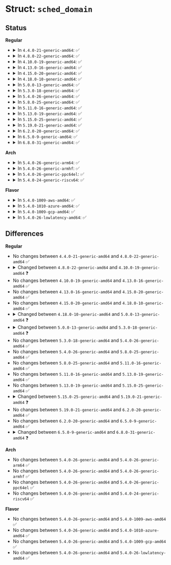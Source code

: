 # Struct: <code>sched_domain</code>

## Status
<b>Regular</b>
<ul>
<li>
<details>
<summary>In <code>4.4.0-21-generic-amd64</code>: ✅</summary>

```c
struct sched_domain {
    struct sched_domain * parent;
    struct sched_domain * child;
    struct sched_group * groups;
    long unsigned int min_interval;
    long unsigned int max_interval;
    unsigned int busy_factor;
    unsigned int imbalance_pct;
    unsigned int cache_nice_tries;
    unsigned int busy_idx;
    unsigned int idle_idx;
    unsigned int newidle_idx;
    unsigned int wake_idx;
    unsigned int forkexec_idx;
    unsigned int smt_gain;
    int nohz_idle;
    int flags;
    int level;
    long unsigned int last_balance;
    unsigned int balance_interval;
    unsigned int nr_balance_failed;
    u64 max_newidle_lb_cost;
    long unsigned int next_decay_max_lb_cost;
    unsigned int[3] lb_count;
    unsigned int[3] lb_failed;
    unsigned int[3] lb_balanced;
    unsigned int[3] lb_imbalance;
    unsigned int[3] lb_gained;
    unsigned int[3] lb_hot_gained;
    unsigned int[3] lb_nobusyg;
    unsigned int[3] lb_nobusyq;
    unsigned int alb_count;
    unsigned int alb_failed;
    unsigned int alb_pushed;
    unsigned int sbe_count;
    unsigned int sbe_balanced;
    unsigned int sbe_pushed;
    unsigned int sbf_count;
    unsigned int sbf_balanced;
    unsigned int sbf_pushed;
    unsigned int ttwu_wake_remote;
    unsigned int ttwu_move_affine;
    unsigned int ttwu_move_balance;
    char * name;
    void * private;
    struct callback_head rcu;
    unsigned int span_weight;
    long unsigned int[0] span;
}
```
</details>
</li>
<li>
<details>
<summary>In <code>4.8.0-22-generic-amd64</code>: ✅</summary>

```c
struct sched_domain {
    struct sched_domain * parent;
    struct sched_domain * child;
    struct sched_group * groups;
    long unsigned int min_interval;
    long unsigned int max_interval;
    unsigned int busy_factor;
    unsigned int imbalance_pct;
    unsigned int cache_nice_tries;
    unsigned int busy_idx;
    unsigned int idle_idx;
    unsigned int newidle_idx;
    unsigned int wake_idx;
    unsigned int forkexec_idx;
    unsigned int smt_gain;
    int nohz_idle;
    int flags;
    int level;
    long unsigned int last_balance;
    unsigned int balance_interval;
    unsigned int nr_balance_failed;
    u64 max_newidle_lb_cost;
    long unsigned int next_decay_max_lb_cost;
    unsigned int[3] lb_count;
    unsigned int[3] lb_failed;
    unsigned int[3] lb_balanced;
    unsigned int[3] lb_imbalance;
    unsigned int[3] lb_gained;
    unsigned int[3] lb_hot_gained;
    unsigned int[3] lb_nobusyg;
    unsigned int[3] lb_nobusyq;
    unsigned int alb_count;
    unsigned int alb_failed;
    unsigned int alb_pushed;
    unsigned int sbe_count;
    unsigned int sbe_balanced;
    unsigned int sbe_pushed;
    unsigned int sbf_count;
    unsigned int sbf_balanced;
    unsigned int sbf_pushed;
    unsigned int ttwu_wake_remote;
    unsigned int ttwu_move_affine;
    unsigned int ttwu_move_balance;
    char * name;
    void * private;
    struct callback_head rcu;
    unsigned int span_weight;
    long unsigned int[0] span;
}
```
</details>
</li>
<li>
<details>
<summary>In <code>4.10.0-19-generic-amd64</code>: ✅</summary>

```c
struct sched_domain {
    struct sched_domain * parent;
    struct sched_domain * child;
    struct sched_group * groups;
    long unsigned int min_interval;
    long unsigned int max_interval;
    unsigned int busy_factor;
    unsigned int imbalance_pct;
    unsigned int cache_nice_tries;
    unsigned int busy_idx;
    unsigned int idle_idx;
    unsigned int newidle_idx;
    unsigned int wake_idx;
    unsigned int forkexec_idx;
    unsigned int smt_gain;
    int nohz_idle;
    int flags;
    int level;
    long unsigned int last_balance;
    unsigned int balance_interval;
    unsigned int nr_balance_failed;
    u64 max_newidle_lb_cost;
    long unsigned int next_decay_max_lb_cost;
    u64 avg_scan_cost;
    unsigned int[3] lb_count;
    unsigned int[3] lb_failed;
    unsigned int[3] lb_balanced;
    unsigned int[3] lb_imbalance;
    unsigned int[3] lb_gained;
    unsigned int[3] lb_hot_gained;
    unsigned int[3] lb_nobusyg;
    unsigned int[3] lb_nobusyq;
    unsigned int alb_count;
    unsigned int alb_failed;
    unsigned int alb_pushed;
    unsigned int sbe_count;
    unsigned int sbe_balanced;
    unsigned int sbe_pushed;
    unsigned int sbf_count;
    unsigned int sbf_balanced;
    unsigned int sbf_pushed;
    unsigned int ttwu_wake_remote;
    unsigned int ttwu_move_affine;
    unsigned int ttwu_move_balance;
    char * name;
    void * private;
    struct callback_head rcu;
    struct sched_domain_shared * shared;
    unsigned int span_weight;
    long unsigned int[0] span;
}
```
</details>
</li>
<li>
<details>
<summary>In <code>4.13.0-16-generic-amd64</code>: ✅</summary>

```c
struct sched_domain {
    struct sched_domain * parent;
    struct sched_domain * child;
    struct sched_group * groups;
    long unsigned int min_interval;
    long unsigned int max_interval;
    unsigned int busy_factor;
    unsigned int imbalance_pct;
    unsigned int cache_nice_tries;
    unsigned int busy_idx;
    unsigned int idle_idx;
    unsigned int newidle_idx;
    unsigned int wake_idx;
    unsigned int forkexec_idx;
    unsigned int smt_gain;
    int nohz_idle;
    int flags;
    int level;
    long unsigned int last_balance;
    unsigned int balance_interval;
    unsigned int nr_balance_failed;
    u64 max_newidle_lb_cost;
    long unsigned int next_decay_max_lb_cost;
    u64 avg_scan_cost;
    unsigned int[3] lb_count;
    unsigned int[3] lb_failed;
    unsigned int[3] lb_balanced;
    unsigned int[3] lb_imbalance;
    unsigned int[3] lb_gained;
    unsigned int[3] lb_hot_gained;
    unsigned int[3] lb_nobusyg;
    unsigned int[3] lb_nobusyq;
    unsigned int alb_count;
    unsigned int alb_failed;
    unsigned int alb_pushed;
    unsigned int sbe_count;
    unsigned int sbe_balanced;
    unsigned int sbe_pushed;
    unsigned int sbf_count;
    unsigned int sbf_balanced;
    unsigned int sbf_pushed;
    unsigned int ttwu_wake_remote;
    unsigned int ttwu_move_affine;
    unsigned int ttwu_move_balance;
    char * name;
    void * private;
    struct callback_head rcu;
    struct sched_domain_shared * shared;
    unsigned int span_weight;
    long unsigned int[0] span;
}
```
</details>
</li>
<li>
<details>
<summary>In <code>4.15.0-20-generic-amd64</code>: ✅</summary>

```c
struct sched_domain {
    struct sched_domain * parent;
    struct sched_domain * child;
    struct sched_group * groups;
    long unsigned int min_interval;
    long unsigned int max_interval;
    unsigned int busy_factor;
    unsigned int imbalance_pct;
    unsigned int cache_nice_tries;
    unsigned int busy_idx;
    unsigned int idle_idx;
    unsigned int newidle_idx;
    unsigned int wake_idx;
    unsigned int forkexec_idx;
    unsigned int smt_gain;
    int nohz_idle;
    int flags;
    int level;
    long unsigned int last_balance;
    unsigned int balance_interval;
    unsigned int nr_balance_failed;
    u64 max_newidle_lb_cost;
    long unsigned int next_decay_max_lb_cost;
    u64 avg_scan_cost;
    unsigned int[3] lb_count;
    unsigned int[3] lb_failed;
    unsigned int[3] lb_balanced;
    unsigned int[3] lb_imbalance;
    unsigned int[3] lb_gained;
    unsigned int[3] lb_hot_gained;
    unsigned int[3] lb_nobusyg;
    unsigned int[3] lb_nobusyq;
    unsigned int alb_count;
    unsigned int alb_failed;
    unsigned int alb_pushed;
    unsigned int sbe_count;
    unsigned int sbe_balanced;
    unsigned int sbe_pushed;
    unsigned int sbf_count;
    unsigned int sbf_balanced;
    unsigned int sbf_pushed;
    unsigned int ttwu_wake_remote;
    unsigned int ttwu_move_affine;
    unsigned int ttwu_move_balance;
    char * name;
    void * private;
    struct callback_head rcu;
    struct sched_domain_shared * shared;
    unsigned int span_weight;
    long unsigned int[0] span;
}
```
</details>
</li>
<li>
<details>
<summary>In <code>4.18.0-10-generic-amd64</code>: ✅</summary>

```c
struct sched_domain {
    struct sched_domain * parent;
    struct sched_domain * child;
    struct sched_group * groups;
    long unsigned int min_interval;
    long unsigned int max_interval;
    unsigned int busy_factor;
    unsigned int imbalance_pct;
    unsigned int cache_nice_tries;
    unsigned int busy_idx;
    unsigned int idle_idx;
    unsigned int newidle_idx;
    unsigned int wake_idx;
    unsigned int forkexec_idx;
    unsigned int smt_gain;
    int nohz_idle;
    int flags;
    int level;
    long unsigned int last_balance;
    unsigned int balance_interval;
    unsigned int nr_balance_failed;
    u64 max_newidle_lb_cost;
    long unsigned int next_decay_max_lb_cost;
    u64 avg_scan_cost;
    unsigned int[3] lb_count;
    unsigned int[3] lb_failed;
    unsigned int[3] lb_balanced;
    unsigned int[3] lb_imbalance;
    unsigned int[3] lb_gained;
    unsigned int[3] lb_hot_gained;
    unsigned int[3] lb_nobusyg;
    unsigned int[3] lb_nobusyq;
    unsigned int alb_count;
    unsigned int alb_failed;
    unsigned int alb_pushed;
    unsigned int sbe_count;
    unsigned int sbe_balanced;
    unsigned int sbe_pushed;
    unsigned int sbf_count;
    unsigned int sbf_balanced;
    unsigned int sbf_pushed;
    unsigned int ttwu_wake_remote;
    unsigned int ttwu_move_affine;
    unsigned int ttwu_move_balance;
    char * name;
    void * private;
    struct callback_head rcu;
    struct sched_domain_shared * shared;
    unsigned int span_weight;
    long unsigned int[0] span;
}
```
</details>
</li>
<li>
<details>
<summary>In <code>5.0.0-13-generic-amd64</code>: ✅</summary>

```c
struct sched_domain {
    struct sched_domain * parent;
    struct sched_domain * child;
    struct sched_group * groups;
    long unsigned int min_interval;
    long unsigned int max_interval;
    unsigned int busy_factor;
    unsigned int imbalance_pct;
    unsigned int cache_nice_tries;
    unsigned int busy_idx;
    unsigned int idle_idx;
    unsigned int newidle_idx;
    unsigned int wake_idx;
    unsigned int forkexec_idx;
    int nohz_idle;
    int flags;
    int level;
    long unsigned int last_balance;
    unsigned int balance_interval;
    unsigned int nr_balance_failed;
    u64 max_newidle_lb_cost;
    long unsigned int next_decay_max_lb_cost;
    u64 avg_scan_cost;
    unsigned int[3] lb_count;
    unsigned int[3] lb_failed;
    unsigned int[3] lb_balanced;
    unsigned int[3] lb_imbalance;
    unsigned int[3] lb_gained;
    unsigned int[3] lb_hot_gained;
    unsigned int[3] lb_nobusyg;
    unsigned int[3] lb_nobusyq;
    unsigned int alb_count;
    unsigned int alb_failed;
    unsigned int alb_pushed;
    unsigned int sbe_count;
    unsigned int sbe_balanced;
    unsigned int sbe_pushed;
    unsigned int sbf_count;
    unsigned int sbf_balanced;
    unsigned int sbf_pushed;
    unsigned int ttwu_wake_remote;
    unsigned int ttwu_move_affine;
    unsigned int ttwu_move_balance;
    char * name;
    void * private;
    struct callback_head rcu;
    struct sched_domain_shared * shared;
    unsigned int span_weight;
    long unsigned int[0] span;
}
```
</details>
</li>
<li>
<details>
<summary>In <code>5.3.0-18-generic-amd64</code>: ✅</summary>

```c
struct sched_domain {
    struct sched_domain * parent;
    struct sched_domain * child;
    struct sched_group * groups;
    long unsigned int min_interval;
    long unsigned int max_interval;
    unsigned int busy_factor;
    unsigned int imbalance_pct;
    unsigned int cache_nice_tries;
    int nohz_idle;
    int flags;
    int level;
    long unsigned int last_balance;
    unsigned int balance_interval;
    unsigned int nr_balance_failed;
    u64 max_newidle_lb_cost;
    long unsigned int next_decay_max_lb_cost;
    u64 avg_scan_cost;
    unsigned int[3] lb_count;
    unsigned int[3] lb_failed;
    unsigned int[3] lb_balanced;
    unsigned int[3] lb_imbalance;
    unsigned int[3] lb_gained;
    unsigned int[3] lb_hot_gained;
    unsigned int[3] lb_nobusyg;
    unsigned int[3] lb_nobusyq;
    unsigned int alb_count;
    unsigned int alb_failed;
    unsigned int alb_pushed;
    unsigned int sbe_count;
    unsigned int sbe_balanced;
    unsigned int sbe_pushed;
    unsigned int sbf_count;
    unsigned int sbf_balanced;
    unsigned int sbf_pushed;
    unsigned int ttwu_wake_remote;
    unsigned int ttwu_move_affine;
    unsigned int ttwu_move_balance;
    char * name;
    void * private;
    struct callback_head rcu;
    struct sched_domain_shared * shared;
    unsigned int span_weight;
    long unsigned int[0] span;
}
```
</details>
</li>
<li>
<details>
<summary>In <code>5.4.0-26-generic-amd64</code>: ✅</summary>

```c
struct sched_domain {
    struct sched_domain * parent;
    struct sched_domain * child;
    struct sched_group * groups;
    long unsigned int min_interval;
    long unsigned int max_interval;
    unsigned int busy_factor;
    unsigned int imbalance_pct;
    unsigned int cache_nice_tries;
    int nohz_idle;
    int flags;
    int level;
    long unsigned int last_balance;
    unsigned int balance_interval;
    unsigned int nr_balance_failed;
    u64 max_newidle_lb_cost;
    long unsigned int next_decay_max_lb_cost;
    u64 avg_scan_cost;
    unsigned int[3] lb_count;
    unsigned int[3] lb_failed;
    unsigned int[3] lb_balanced;
    unsigned int[3] lb_imbalance;
    unsigned int[3] lb_gained;
    unsigned int[3] lb_hot_gained;
    unsigned int[3] lb_nobusyg;
    unsigned int[3] lb_nobusyq;
    unsigned int alb_count;
    unsigned int alb_failed;
    unsigned int alb_pushed;
    unsigned int sbe_count;
    unsigned int sbe_balanced;
    unsigned int sbe_pushed;
    unsigned int sbf_count;
    unsigned int sbf_balanced;
    unsigned int sbf_pushed;
    unsigned int ttwu_wake_remote;
    unsigned int ttwu_move_affine;
    unsigned int ttwu_move_balance;
    char * name;
    void * private;
    struct callback_head rcu;
    struct sched_domain_shared * shared;
    unsigned int span_weight;
    long unsigned int[0] span;
}
```
</details>
</li>
<li>
<details>
<summary>In <code>5.8.0-25-generic-amd64</code>: ✅</summary>

```c
struct sched_domain {
    struct sched_domain * parent;
    struct sched_domain * child;
    struct sched_group * groups;
    long unsigned int min_interval;
    long unsigned int max_interval;
    unsigned int busy_factor;
    unsigned int imbalance_pct;
    unsigned int cache_nice_tries;
    int nohz_idle;
    int flags;
    int level;
    long unsigned int last_balance;
    unsigned int balance_interval;
    unsigned int nr_balance_failed;
    u64 max_newidle_lb_cost;
    long unsigned int next_decay_max_lb_cost;
    u64 avg_scan_cost;
    unsigned int[3] lb_count;
    unsigned int[3] lb_failed;
    unsigned int[3] lb_balanced;
    unsigned int[3] lb_imbalance;
    unsigned int[3] lb_gained;
    unsigned int[3] lb_hot_gained;
    unsigned int[3] lb_nobusyg;
    unsigned int[3] lb_nobusyq;
    unsigned int alb_count;
    unsigned int alb_failed;
    unsigned int alb_pushed;
    unsigned int sbe_count;
    unsigned int sbe_balanced;
    unsigned int sbe_pushed;
    unsigned int sbf_count;
    unsigned int sbf_balanced;
    unsigned int sbf_pushed;
    unsigned int ttwu_wake_remote;
    unsigned int ttwu_move_affine;
    unsigned int ttwu_move_balance;
    char * name;
    void * private;
    struct callback_head rcu;
    struct sched_domain_shared * shared;
    unsigned int span_weight;
    long unsigned int[0] span;
}
```
</details>
</li>
<li>
<details>
<summary>In <code>5.11.0-16-generic-amd64</code>: ✅</summary>

```c
struct sched_domain {
    struct sched_domain * parent;
    struct sched_domain * child;
    struct sched_group * groups;
    long unsigned int min_interval;
    long unsigned int max_interval;
    unsigned int busy_factor;
    unsigned int imbalance_pct;
    unsigned int cache_nice_tries;
    int nohz_idle;
    int flags;
    int level;
    long unsigned int last_balance;
    unsigned int balance_interval;
    unsigned int nr_balance_failed;
    u64 max_newidle_lb_cost;
    long unsigned int next_decay_max_lb_cost;
    u64 avg_scan_cost;
    unsigned int[3] lb_count;
    unsigned int[3] lb_failed;
    unsigned int[3] lb_balanced;
    unsigned int[3] lb_imbalance;
    unsigned int[3] lb_gained;
    unsigned int[3] lb_hot_gained;
    unsigned int[3] lb_nobusyg;
    unsigned int[3] lb_nobusyq;
    unsigned int alb_count;
    unsigned int alb_failed;
    unsigned int alb_pushed;
    unsigned int sbe_count;
    unsigned int sbe_balanced;
    unsigned int sbe_pushed;
    unsigned int sbf_count;
    unsigned int sbf_balanced;
    unsigned int sbf_pushed;
    unsigned int ttwu_wake_remote;
    unsigned int ttwu_move_affine;
    unsigned int ttwu_move_balance;
    char * name;
    void * private;
    struct callback_head rcu;
    struct sched_domain_shared * shared;
    unsigned int span_weight;
    long unsigned int[0] span;
}
```
</details>
</li>
<li>
<details>
<summary>In <code>5.13.0-19-generic-amd64</code>: ✅</summary>

```c
struct sched_domain {
    struct sched_domain * parent;
    struct sched_domain * child;
    struct sched_group * groups;
    long unsigned int min_interval;
    long unsigned int max_interval;
    unsigned int busy_factor;
    unsigned int imbalance_pct;
    unsigned int cache_nice_tries;
    int nohz_idle;
    int flags;
    int level;
    long unsigned int last_balance;
    unsigned int balance_interval;
    unsigned int nr_balance_failed;
    u64 max_newidle_lb_cost;
    long unsigned int next_decay_max_lb_cost;
    u64 avg_scan_cost;
    unsigned int[3] lb_count;
    unsigned int[3] lb_failed;
    unsigned int[3] lb_balanced;
    unsigned int[3] lb_imbalance;
    unsigned int[3] lb_gained;
    unsigned int[3] lb_hot_gained;
    unsigned int[3] lb_nobusyg;
    unsigned int[3] lb_nobusyq;
    unsigned int alb_count;
    unsigned int alb_failed;
    unsigned int alb_pushed;
    unsigned int sbe_count;
    unsigned int sbe_balanced;
    unsigned int sbe_pushed;
    unsigned int sbf_count;
    unsigned int sbf_balanced;
    unsigned int sbf_pushed;
    unsigned int ttwu_wake_remote;
    unsigned int ttwu_move_affine;
    unsigned int ttwu_move_balance;
    char * name;
    void * private;
    struct callback_head rcu;
    struct sched_domain_shared * shared;
    unsigned int span_weight;
    long unsigned int[0] span;
}
```
</details>
</li>
<li>
<details>
<summary>In <code>5.15.0-25-generic-amd64</code>: ✅</summary>

```c
struct sched_domain {
    struct sched_domain * parent;
    struct sched_domain * child;
    struct sched_group * groups;
    long unsigned int min_interval;
    long unsigned int max_interval;
    unsigned int busy_factor;
    unsigned int imbalance_pct;
    unsigned int cache_nice_tries;
    int nohz_idle;
    int flags;
    int level;
    long unsigned int last_balance;
    unsigned int balance_interval;
    unsigned int nr_balance_failed;
    u64 max_newidle_lb_cost;
    long unsigned int next_decay_max_lb_cost;
    u64 avg_scan_cost;
    unsigned int[3] lb_count;
    unsigned int[3] lb_failed;
    unsigned int[3] lb_balanced;
    unsigned int[3] lb_imbalance;
    unsigned int[3] lb_gained;
    unsigned int[3] lb_hot_gained;
    unsigned int[3] lb_nobusyg;
    unsigned int[3] lb_nobusyq;
    unsigned int alb_count;
    unsigned int alb_failed;
    unsigned int alb_pushed;
    unsigned int sbe_count;
    unsigned int sbe_balanced;
    unsigned int sbe_pushed;
    unsigned int sbf_count;
    unsigned int sbf_balanced;
    unsigned int sbf_pushed;
    unsigned int ttwu_wake_remote;
    unsigned int ttwu_move_affine;
    unsigned int ttwu_move_balance;
    char * name;
    void * private;
    struct callback_head rcu;
    struct sched_domain_shared * shared;
    unsigned int span_weight;
    long unsigned int[0] span;
}
```
</details>
</li>
<li>
<details>
<summary>In <code>5.19.0-21-generic-amd64</code>: ✅</summary>

```c
struct sched_domain {
    struct sched_domain * parent;
    struct sched_domain * child;
    struct sched_group * groups;
    long unsigned int min_interval;
    long unsigned int max_interval;
    unsigned int busy_factor;
    unsigned int imbalance_pct;
    unsigned int cache_nice_tries;
    unsigned int imb_numa_nr;
    int nohz_idle;
    int flags;
    int level;
    long unsigned int last_balance;
    unsigned int balance_interval;
    unsigned int nr_balance_failed;
    u64 max_newidle_lb_cost;
    long unsigned int last_decay_max_lb_cost;
    u64 avg_scan_cost;
    unsigned int[3] lb_count;
    unsigned int[3] lb_failed;
    unsigned int[3] lb_balanced;
    unsigned int[3] lb_imbalance;
    unsigned int[3] lb_gained;
    unsigned int[3] lb_hot_gained;
    unsigned int[3] lb_nobusyg;
    unsigned int[3] lb_nobusyq;
    unsigned int alb_count;
    unsigned int alb_failed;
    unsigned int alb_pushed;
    unsigned int sbe_count;
    unsigned int sbe_balanced;
    unsigned int sbe_pushed;
    unsigned int sbf_count;
    unsigned int sbf_balanced;
    unsigned int sbf_pushed;
    unsigned int ttwu_wake_remote;
    unsigned int ttwu_move_affine;
    unsigned int ttwu_move_balance;
    char * name;
    void * private;
    struct callback_head rcu;
    struct sched_domain_shared * shared;
    unsigned int span_weight;
    long unsigned int[0] span;
}
```
</details>
</li>
<li>
<details>
<summary>In <code>6.2.0-20-generic-amd64</code>: ✅</summary>

```c
struct sched_domain {
    struct sched_domain * parent;
    struct sched_domain * child;
    struct sched_group * groups;
    long unsigned int min_interval;
    long unsigned int max_interval;
    unsigned int busy_factor;
    unsigned int imbalance_pct;
    unsigned int cache_nice_tries;
    unsigned int imb_numa_nr;
    int nohz_idle;
    int flags;
    int level;
    long unsigned int last_balance;
    unsigned int balance_interval;
    unsigned int nr_balance_failed;
    u64 max_newidle_lb_cost;
    long unsigned int last_decay_max_lb_cost;
    u64 avg_scan_cost;
    unsigned int[3] lb_count;
    unsigned int[3] lb_failed;
    unsigned int[3] lb_balanced;
    unsigned int[3] lb_imbalance;
    unsigned int[3] lb_gained;
    unsigned int[3] lb_hot_gained;
    unsigned int[3] lb_nobusyg;
    unsigned int[3] lb_nobusyq;
    unsigned int alb_count;
    unsigned int alb_failed;
    unsigned int alb_pushed;
    unsigned int sbe_count;
    unsigned int sbe_balanced;
    unsigned int sbe_pushed;
    unsigned int sbf_count;
    unsigned int sbf_balanced;
    unsigned int sbf_pushed;
    unsigned int ttwu_wake_remote;
    unsigned int ttwu_move_affine;
    unsigned int ttwu_move_balance;
    char * name;
    void * private;
    struct callback_head rcu;
    struct sched_domain_shared * shared;
    unsigned int span_weight;
    long unsigned int[0] span;
}
```
</details>
</li>
<li>
<details>
<summary>In <code>6.5.0-9-generic-amd64</code>: ✅</summary>

```c
struct sched_domain {
    struct sched_domain * parent;
    struct sched_domain * child;
    struct sched_group * groups;
    long unsigned int min_interval;
    long unsigned int max_interval;
    unsigned int busy_factor;
    unsigned int imbalance_pct;
    unsigned int cache_nice_tries;
    unsigned int imb_numa_nr;
    int nohz_idle;
    int flags;
    int level;
    long unsigned int last_balance;
    unsigned int balance_interval;
    unsigned int nr_balance_failed;
    u64 max_newidle_lb_cost;
    long unsigned int last_decay_max_lb_cost;
    u64 avg_scan_cost;
    unsigned int[3] lb_count;
    unsigned int[3] lb_failed;
    unsigned int[3] lb_balanced;
    unsigned int[3] lb_imbalance;
    unsigned int[3] lb_gained;
    unsigned int[3] lb_hot_gained;
    unsigned int[3] lb_nobusyg;
    unsigned int[3] lb_nobusyq;
    unsigned int alb_count;
    unsigned int alb_failed;
    unsigned int alb_pushed;
    unsigned int sbe_count;
    unsigned int sbe_balanced;
    unsigned int sbe_pushed;
    unsigned int sbf_count;
    unsigned int sbf_balanced;
    unsigned int sbf_pushed;
    unsigned int ttwu_wake_remote;
    unsigned int ttwu_move_affine;
    unsigned int ttwu_move_balance;
    char * name;
    void * private;
    struct callback_head rcu;
    struct sched_domain_shared * shared;
    unsigned int span_weight;
    long unsigned int[0] span;
}
```
</details>
</li>
<li>
<details>
<summary>In <code>6.8.0-31-generic-amd64</code>: ✅</summary>

```c
struct sched_domain {
    struct sched_domain * parent;
    struct sched_domain * child;
    struct sched_group * groups;
    long unsigned int min_interval;
    long unsigned int max_interval;
    unsigned int busy_factor;
    unsigned int imbalance_pct;
    unsigned int cache_nice_tries;
    unsigned int imb_numa_nr;
    int nohz_idle;
    int flags;
    int level;
    long unsigned int last_balance;
    unsigned int balance_interval;
    unsigned int nr_balance_failed;
    u64 max_newidle_lb_cost;
    long unsigned int last_decay_max_lb_cost;
    unsigned int[3] lb_count;
    unsigned int[3] lb_failed;
    unsigned int[3] lb_balanced;
    unsigned int[3] lb_imbalance;
    unsigned int[3] lb_gained;
    unsigned int[3] lb_hot_gained;
    unsigned int[3] lb_nobusyg;
    unsigned int[3] lb_nobusyq;
    unsigned int alb_count;
    unsigned int alb_failed;
    unsigned int alb_pushed;
    unsigned int sbe_count;
    unsigned int sbe_balanced;
    unsigned int sbe_pushed;
    unsigned int sbf_count;
    unsigned int sbf_balanced;
    unsigned int sbf_pushed;
    unsigned int ttwu_wake_remote;
    unsigned int ttwu_move_affine;
    unsigned int ttwu_move_balance;
    char * name;
    void * private;
    struct callback_head rcu;
    struct sched_domain_shared * shared;
    unsigned int span_weight;
    long unsigned int[0] span;
}
```
</details>
</li>
</ul>
<b>Arch</b>
<ul>
<li>
<details>
<summary>In <code>5.4.0-26-generic-arm64</code>: ✅</summary>

```c
struct sched_domain {
    struct sched_domain * parent;
    struct sched_domain * child;
    struct sched_group * groups;
    long unsigned int min_interval;
    long unsigned int max_interval;
    unsigned int busy_factor;
    unsigned int imbalance_pct;
    unsigned int cache_nice_tries;
    int nohz_idle;
    int flags;
    int level;
    long unsigned int last_balance;
    unsigned int balance_interval;
    unsigned int nr_balance_failed;
    u64 max_newidle_lb_cost;
    long unsigned int next_decay_max_lb_cost;
    u64 avg_scan_cost;
    unsigned int[3] lb_count;
    unsigned int[3] lb_failed;
    unsigned int[3] lb_balanced;
    unsigned int[3] lb_imbalance;
    unsigned int[3] lb_gained;
    unsigned int[3] lb_hot_gained;
    unsigned int[3] lb_nobusyg;
    unsigned int[3] lb_nobusyq;
    unsigned int alb_count;
    unsigned int alb_failed;
    unsigned int alb_pushed;
    unsigned int sbe_count;
    unsigned int sbe_balanced;
    unsigned int sbe_pushed;
    unsigned int sbf_count;
    unsigned int sbf_balanced;
    unsigned int sbf_pushed;
    unsigned int ttwu_wake_remote;
    unsigned int ttwu_move_affine;
    unsigned int ttwu_move_balance;
    char * name;
    void * private;
    struct callback_head rcu;
    struct sched_domain_shared * shared;
    unsigned int span_weight;
    long unsigned int[0] span;
}
```
</details>
</li>
<li>
<details>
<summary>In <code>5.4.0-26-generic-armhf</code>: ✅</summary>

```c
struct sched_domain {
    struct sched_domain * parent;
    struct sched_domain * child;
    struct sched_group * groups;
    long unsigned int min_interval;
    long unsigned int max_interval;
    unsigned int busy_factor;
    unsigned int imbalance_pct;
    unsigned int cache_nice_tries;
    int nohz_idle;
    int flags;
    int level;
    long unsigned int last_balance;
    unsigned int balance_interval;
    unsigned int nr_balance_failed;
    u64 max_newidle_lb_cost;
    long unsigned int next_decay_max_lb_cost;
    u64 avg_scan_cost;
    unsigned int[3] lb_count;
    unsigned int[3] lb_failed;
    unsigned int[3] lb_balanced;
    unsigned int[3] lb_imbalance;
    unsigned int[3] lb_gained;
    unsigned int[3] lb_hot_gained;
    unsigned int[3] lb_nobusyg;
    unsigned int[3] lb_nobusyq;
    unsigned int alb_count;
    unsigned int alb_failed;
    unsigned int alb_pushed;
    unsigned int sbe_count;
    unsigned int sbe_balanced;
    unsigned int sbe_pushed;
    unsigned int sbf_count;
    unsigned int sbf_balanced;
    unsigned int sbf_pushed;
    unsigned int ttwu_wake_remote;
    unsigned int ttwu_move_affine;
    unsigned int ttwu_move_balance;
    char * name;
    void * private;
    struct callback_head rcu;
    struct sched_domain_shared * shared;
    unsigned int span_weight;
    long unsigned int[0] span;
}
```
</details>
</li>
<li>
<details>
<summary>In <code>5.4.0-26-generic-ppc64el</code>: ✅</summary>

```c
struct sched_domain {
    struct sched_domain * parent;
    struct sched_domain * child;
    struct sched_group * groups;
    long unsigned int min_interval;
    long unsigned int max_interval;
    unsigned int busy_factor;
    unsigned int imbalance_pct;
    unsigned int cache_nice_tries;
    int nohz_idle;
    int flags;
    int level;
    long unsigned int last_balance;
    unsigned int balance_interval;
    unsigned int nr_balance_failed;
    u64 max_newidle_lb_cost;
    long unsigned int next_decay_max_lb_cost;
    u64 avg_scan_cost;
    unsigned int[3] lb_count;
    unsigned int[3] lb_failed;
    unsigned int[3] lb_balanced;
    unsigned int[3] lb_imbalance;
    unsigned int[3] lb_gained;
    unsigned int[3] lb_hot_gained;
    unsigned int[3] lb_nobusyg;
    unsigned int[3] lb_nobusyq;
    unsigned int alb_count;
    unsigned int alb_failed;
    unsigned int alb_pushed;
    unsigned int sbe_count;
    unsigned int sbe_balanced;
    unsigned int sbe_pushed;
    unsigned int sbf_count;
    unsigned int sbf_balanced;
    unsigned int sbf_pushed;
    unsigned int ttwu_wake_remote;
    unsigned int ttwu_move_affine;
    unsigned int ttwu_move_balance;
    char * name;
    void * private;
    struct callback_head rcu;
    struct sched_domain_shared * shared;
    unsigned int span_weight;
    long unsigned int[0] span;
}
```
</details>
</li>
<li>
<details>
<summary>In <code>5.4.0-24-generic-riscv64</code>: ✅</summary>

```c
struct sched_domain {
    struct sched_domain * parent;
    struct sched_domain * child;
    struct sched_group * groups;
    long unsigned int min_interval;
    long unsigned int max_interval;
    unsigned int busy_factor;
    unsigned int imbalance_pct;
    unsigned int cache_nice_tries;
    int nohz_idle;
    int flags;
    int level;
    long unsigned int last_balance;
    unsigned int balance_interval;
    unsigned int nr_balance_failed;
    u64 max_newidle_lb_cost;
    long unsigned int next_decay_max_lb_cost;
    u64 avg_scan_cost;
    unsigned int[3] lb_count;
    unsigned int[3] lb_failed;
    unsigned int[3] lb_balanced;
    unsigned int[3] lb_imbalance;
    unsigned int[3] lb_gained;
    unsigned int[3] lb_hot_gained;
    unsigned int[3] lb_nobusyg;
    unsigned int[3] lb_nobusyq;
    unsigned int alb_count;
    unsigned int alb_failed;
    unsigned int alb_pushed;
    unsigned int sbe_count;
    unsigned int sbe_balanced;
    unsigned int sbe_pushed;
    unsigned int sbf_count;
    unsigned int sbf_balanced;
    unsigned int sbf_pushed;
    unsigned int ttwu_wake_remote;
    unsigned int ttwu_move_affine;
    unsigned int ttwu_move_balance;
    char * name;
    void * private;
    struct callback_head rcu;
    struct sched_domain_shared * shared;
    unsigned int span_weight;
    long unsigned int[0] span;
}
```
</details>
</li>
</ul>
<b>Flavor</b>
<ul>
<li>
<details>
<summary>In <code>5.4.0-1009-aws-amd64</code>: ✅</summary>

```c
struct sched_domain {
    struct sched_domain * parent;
    struct sched_domain * child;
    struct sched_group * groups;
    long unsigned int min_interval;
    long unsigned int max_interval;
    unsigned int busy_factor;
    unsigned int imbalance_pct;
    unsigned int cache_nice_tries;
    int nohz_idle;
    int flags;
    int level;
    long unsigned int last_balance;
    unsigned int balance_interval;
    unsigned int nr_balance_failed;
    u64 max_newidle_lb_cost;
    long unsigned int next_decay_max_lb_cost;
    u64 avg_scan_cost;
    unsigned int[3] lb_count;
    unsigned int[3] lb_failed;
    unsigned int[3] lb_balanced;
    unsigned int[3] lb_imbalance;
    unsigned int[3] lb_gained;
    unsigned int[3] lb_hot_gained;
    unsigned int[3] lb_nobusyg;
    unsigned int[3] lb_nobusyq;
    unsigned int alb_count;
    unsigned int alb_failed;
    unsigned int alb_pushed;
    unsigned int sbe_count;
    unsigned int sbe_balanced;
    unsigned int sbe_pushed;
    unsigned int sbf_count;
    unsigned int sbf_balanced;
    unsigned int sbf_pushed;
    unsigned int ttwu_wake_remote;
    unsigned int ttwu_move_affine;
    unsigned int ttwu_move_balance;
    char * name;
    void * private;
    struct callback_head rcu;
    struct sched_domain_shared * shared;
    unsigned int span_weight;
    long unsigned int[0] span;
}
```
</details>
</li>
<li>
<details>
<summary>In <code>5.4.0-1010-azure-amd64</code>: ✅</summary>

```c
struct sched_domain {
    struct sched_domain * parent;
    struct sched_domain * child;
    struct sched_group * groups;
    long unsigned int min_interval;
    long unsigned int max_interval;
    unsigned int busy_factor;
    unsigned int imbalance_pct;
    unsigned int cache_nice_tries;
    int nohz_idle;
    int flags;
    int level;
    long unsigned int last_balance;
    unsigned int balance_interval;
    unsigned int nr_balance_failed;
    u64 max_newidle_lb_cost;
    long unsigned int next_decay_max_lb_cost;
    u64 avg_scan_cost;
    unsigned int[3] lb_count;
    unsigned int[3] lb_failed;
    unsigned int[3] lb_balanced;
    unsigned int[3] lb_imbalance;
    unsigned int[3] lb_gained;
    unsigned int[3] lb_hot_gained;
    unsigned int[3] lb_nobusyg;
    unsigned int[3] lb_nobusyq;
    unsigned int alb_count;
    unsigned int alb_failed;
    unsigned int alb_pushed;
    unsigned int sbe_count;
    unsigned int sbe_balanced;
    unsigned int sbe_pushed;
    unsigned int sbf_count;
    unsigned int sbf_balanced;
    unsigned int sbf_pushed;
    unsigned int ttwu_wake_remote;
    unsigned int ttwu_move_affine;
    unsigned int ttwu_move_balance;
    char * name;
    void * private;
    struct callback_head rcu;
    struct sched_domain_shared * shared;
    unsigned int span_weight;
    long unsigned int[0] span;
}
```
</details>
</li>
<li>
<details>
<summary>In <code>5.4.0-1009-gcp-amd64</code>: ✅</summary>

```c
struct sched_domain {
    struct sched_domain * parent;
    struct sched_domain * child;
    struct sched_group * groups;
    long unsigned int min_interval;
    long unsigned int max_interval;
    unsigned int busy_factor;
    unsigned int imbalance_pct;
    unsigned int cache_nice_tries;
    int nohz_idle;
    int flags;
    int level;
    long unsigned int last_balance;
    unsigned int balance_interval;
    unsigned int nr_balance_failed;
    u64 max_newidle_lb_cost;
    long unsigned int next_decay_max_lb_cost;
    u64 avg_scan_cost;
    unsigned int[3] lb_count;
    unsigned int[3] lb_failed;
    unsigned int[3] lb_balanced;
    unsigned int[3] lb_imbalance;
    unsigned int[3] lb_gained;
    unsigned int[3] lb_hot_gained;
    unsigned int[3] lb_nobusyg;
    unsigned int[3] lb_nobusyq;
    unsigned int alb_count;
    unsigned int alb_failed;
    unsigned int alb_pushed;
    unsigned int sbe_count;
    unsigned int sbe_balanced;
    unsigned int sbe_pushed;
    unsigned int sbf_count;
    unsigned int sbf_balanced;
    unsigned int sbf_pushed;
    unsigned int ttwu_wake_remote;
    unsigned int ttwu_move_affine;
    unsigned int ttwu_move_balance;
    char * name;
    void * private;
    struct callback_head rcu;
    struct sched_domain_shared * shared;
    unsigned int span_weight;
    long unsigned int[0] span;
}
```
</details>
</li>
<li>
<details>
<summary>In <code>5.4.0-26-lowlatency-amd64</code>: ✅</summary>

```c
struct sched_domain {
    struct sched_domain * parent;
    struct sched_domain * child;
    struct sched_group * groups;
    long unsigned int min_interval;
    long unsigned int max_interval;
    unsigned int busy_factor;
    unsigned int imbalance_pct;
    unsigned int cache_nice_tries;
    int nohz_idle;
    int flags;
    int level;
    long unsigned int last_balance;
    unsigned int balance_interval;
    unsigned int nr_balance_failed;
    u64 max_newidle_lb_cost;
    long unsigned int next_decay_max_lb_cost;
    u64 avg_scan_cost;
    unsigned int[3] lb_count;
    unsigned int[3] lb_failed;
    unsigned int[3] lb_balanced;
    unsigned int[3] lb_imbalance;
    unsigned int[3] lb_gained;
    unsigned int[3] lb_hot_gained;
    unsigned int[3] lb_nobusyg;
    unsigned int[3] lb_nobusyq;
    unsigned int alb_count;
    unsigned int alb_failed;
    unsigned int alb_pushed;
    unsigned int sbe_count;
    unsigned int sbe_balanced;
    unsigned int sbe_pushed;
    unsigned int sbf_count;
    unsigned int sbf_balanced;
    unsigned int sbf_pushed;
    unsigned int ttwu_wake_remote;
    unsigned int ttwu_move_affine;
    unsigned int ttwu_move_balance;
    char * name;
    void * private;
    struct callback_head rcu;
    struct sched_domain_shared * shared;
    unsigned int span_weight;
    long unsigned int[0] span;
}
```
</details>
</li>
</ul>

## Differences
<b>Regular</b>
<ul>
<li>
No changes between <code>4.4.0-21-generic-amd64</code> and <code>4.8.0-22-generic-amd64</code> ✅
</li>
<li>
<details>
<summary>Changed between <code>4.8.0-22-generic-amd64</code> and <code>4.10.0-19-generic-amd64</code> ❓</summary>
<ul>
<li>
<b>Field added. </b>
<code>u64 avg_scan_cost</code>
</li>
<li>
<b>Field added. </b>
<code>struct sched_domain_shared * shared</code>
</li>
</ul>
</details>
</li>
<li>
No changes between <code>4.10.0-19-generic-amd64</code> and <code>4.13.0-16-generic-amd64</code> ✅
</li>
<li>
No changes between <code>4.13.0-16-generic-amd64</code> and <code>4.15.0-20-generic-amd64</code> ✅
</li>
<li>
No changes between <code>4.15.0-20-generic-amd64</code> and <code>4.18.0-10-generic-amd64</code> ✅
</li>
<li>
<details>
<summary>Changed between <code>4.18.0-10-generic-amd64</code> and <code>5.0.0-13-generic-amd64</code> ❓</summary>
<ul>
<li>
<b>Field removed. </b>
<code>unsigned int smt_gain</code>
</li>
</ul>
</details>
</li>
<li>
<details>
<summary>Changed between <code>5.0.0-13-generic-amd64</code> and <code>5.3.0-18-generic-amd64</code> ❓</summary>
<ul>
<li>
<b>Field removed. </b>
<code>unsigned int busy_idx</code>
</li>
<li>
<b>Field removed. </b>
<code>unsigned int idle_idx</code>
</li>
<li>
<b>Field removed. </b>
<code>unsigned int newidle_idx</code>
</li>
<li>
<b>Field removed. </b>
<code>unsigned int wake_idx</code>
</li>
<li>
<b>Field removed. </b>
<code>unsigned int forkexec_idx</code>
</li>
</ul>
</details>
</li>
<li>
No changes between <code>5.3.0-18-generic-amd64</code> and <code>5.4.0-26-generic-amd64</code> ✅
</li>
<li>
No changes between <code>5.4.0-26-generic-amd64</code> and <code>5.8.0-25-generic-amd64</code> ✅
</li>
<li>
No changes between <code>5.8.0-25-generic-amd64</code> and <code>5.11.0-16-generic-amd64</code> ✅
</li>
<li>
No changes between <code>5.11.0-16-generic-amd64</code> and <code>5.13.0-19-generic-amd64</code> ✅
</li>
<li>
No changes between <code>5.13.0-19-generic-amd64</code> and <code>5.15.0-25-generic-amd64</code> ✅
</li>
<li>
<details>
<summary>Changed between <code>5.15.0-25-generic-amd64</code> and <code>5.19.0-21-generic-amd64</code> ❓</summary>
<ul>
<li>
<b>Field added. </b>
<code>unsigned int imb_numa_nr</code>
</li>
<li>
<b>Field added. </b>
<code>long unsigned int last_decay_max_lb_cost</code>
</li>
<li>
<b>Field removed. </b>
<code>long unsigned int next_decay_max_lb_cost</code>
</li>
</ul>
</details>
</li>
<li>
No changes between <code>5.19.0-21-generic-amd64</code> and <code>6.2.0-20-generic-amd64</code> ✅
</li>
<li>
No changes between <code>6.2.0-20-generic-amd64</code> and <code>6.5.0-9-generic-amd64</code> ✅
</li>
<li>
<details>
<summary>Changed between <code>6.5.0-9-generic-amd64</code> and <code>6.8.0-31-generic-amd64</code> ❓</summary>
<ul>
<li>
<b>Field removed. </b>
<code>u64 avg_scan_cost</code>
</li>
</ul>
</details>
</li>
</ul>
<b>Arch</b>
<ul>
<li>
No changes between <code>5.4.0-26-generic-amd64</code> and <code>5.4.0-26-generic-arm64</code> ✅
</li>
<li>
No changes between <code>5.4.0-26-generic-amd64</code> and <code>5.4.0-26-generic-armhf</code> ✅
</li>
<li>
No changes between <code>5.4.0-26-generic-amd64</code> and <code>5.4.0-26-generic-ppc64el</code> ✅
</li>
<li>
No changes between <code>5.4.0-26-generic-amd64</code> and <code>5.4.0-24-generic-riscv64</code> ✅
</li>
</ul>
<b>Flavor</b>
<ul>
<li>
No changes between <code>5.4.0-26-generic-amd64</code> and <code>5.4.0-1009-aws-amd64</code> ✅
</li>
<li>
No changes between <code>5.4.0-26-generic-amd64</code> and <code>5.4.0-1010-azure-amd64</code> ✅
</li>
<li>
No changes between <code>5.4.0-26-generic-amd64</code> and <code>5.4.0-1009-gcp-amd64</code> ✅
</li>
<li>
No changes between <code>5.4.0-26-generic-amd64</code> and <code>5.4.0-26-lowlatency-amd64</code> ✅
</li>
</ul>
